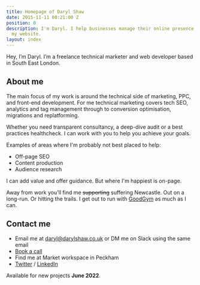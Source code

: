 ```yaml
---
title: Homepage of Daryl Shaw
date: 2015-11-11 00:21:00 Z
position: 0
description: I'm Daryl. I help businesses manage their online presence. Welcome to
  my website.
layout: index
---
```


Hey, I’m Daryl. I’m a freelance technical marketer and web developer based in South East London.

## About me

The main focus of my work is around the technical side of marketing, PPC, and front-end development. For me technical marketing covers tech SEO, analytics and tag management through to conversion optimisation, migrations and replatforming.

Whether you need transparent consultancy, a deep-dive audit or a best practices healthcheck. I can work with you to help you achieve your goals.

Examples of areas where I'm probably not best placed to help:

* Off-page SEO
* Content production
* Audience research

I can add value and offer guidance. But where I'm happiest is on-page.

Away from work you'll find me ~~supporting~~ suffering Newcastle. Out on a long-run. Or hitting the trails. I get out to run with [GoodGym](https://www.goodgym.org/) as much as I can.

## Contact me

* Email me at [daryl@darylshaw.co.uk](mailto:daryl@darylshaw.co.uk) or DM me on Slack using the same email
* [Book a call](https://fantastical.app/darylshaw/15-min-call)
* Find me at Market workspace in Peckham
* [Twitter](https://twitter.com/daryl_shaw) / [LinkedIn](https://www.linkedin.com/in/daryl-shaw/)

Available for new projects **June 2022**.